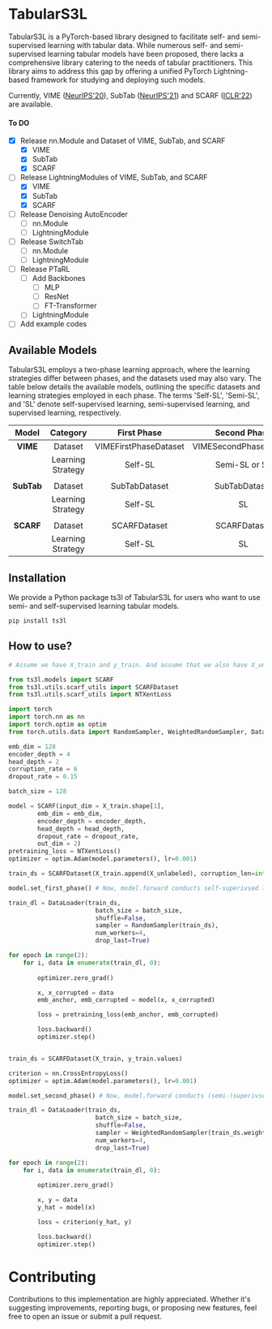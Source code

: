 # TabularS3L
TabularS3L is a PyTorch-based library designed to facilitate self- and semi-supervised learning with tabular data. While numerous self- and semi-supervised learning tabular models have been proposed, there lacks a comprehensive library catering to the needs of tabular practitioners. This library aims to address this gap by offering a unified PyTorch Lightning-based framework for studying and deploying such models.

Currently, VIME ([NeurIPS'20](https://proceedings.neurips.cc/paper/2020/hash/7d97667a3e056acab9aaf653807b4a03-Abstract.html)), SubTab ([NeurIPS'21](https://proceedings.neurips.cc/paper/2021/hash/9c8661befae6dbcd08304dbf4dcaf0db-Abstract.html)) and SCARF ([ICLR'22](https://iclr.cc/virtual/2022/spotlight/6297)) are available.

#### To DO

- [x] Release nn.Module and Dataset of VIME, SubTab, and SCARF
  - [x] VIME
  - [x] SubTab
  - [x] SCARF
- [ ] Release LightningModules of VIME, SubTab, and SCARF
  - [x] VIME
  - [x] SubTab
  - [x] SCARF
- [ ] Release Denoising AutoEncoder
  - [ ] nn.Module
  - [ ] LightningModule
- [ ] Release SwitchTab
  - [ ] nn.Module
  - [ ] LightningModule
- [ ] Release PTaRL
  - [ ] Add Backbones
    - [ ] MLP
    - [ ] ResNet
    - [ ] FT-Transformer
  - [ ] LightningModule
- [ ] Add example codes

## Available Models

TabularS3L employs a two-phase learning approach, where the learning strategies differ between phases, and the datasets used may also vary. The table below details the available models, outlining the specific datasets and learning strategies employed in each phase. The terms 'Self-SL', 'Semi-SL', and 'SL' denote self-supervised learning, semi-supervised learning, and supervised learning, respectively.

| Model | Category | First Phase | Second Phase |
|:---:|:---:|:---:|:---:|
| **VIME** | Dataset | VIMEFirstPhaseDataset | VIMESecondPhaseDataset |
| | Learning Strategy | Self-SL | Semi-SL or SL |
| | | | |
| **SubTab** | Dataset | SubTabDataset | SubTabDataset |
| | Learning Strategy | Self-SL | SL |
| | | | |
| **SCARF** | Dataset | SCARFDataset | SCARFDataset |
| | Learning Strategy | Self-SL | SL |

## Installation
We provide a Python package ts3l of TabularS3L for users who want to use semi- and self-supervised learning tabular models.

```sh
pip install ts3l
```

## How to use?

```python
# Assume we have X_train and y_train. And assume that we also have X_unlabeled for self-supervised learning

from ts3l.models import SCARF
from ts3l.utils.scarf_utils import SCARFDataset
from ts3l.utils.scarf_utils import NTXentLoss

import torch
import torch.nn as nn
import torch.optim as optim
from torch.utils.data import RandomSampler, WeightedRandomSampler, Dataset, DataLoader

emb_dim = 128
encoder_depth = 4
head_depth = 2
corruption_rate = 6
dropout_rate = 0.15

batch_size = 128

model = SCARF(input_dim = X_train.shape[1],
        emb_dim = emb_dim,
        encoder_depth = encoder_depth,
        head_depth = head_depth,
        dropout_rate = dropout_rate,
        out_dim = 2)
pretraining_loss = NTXentLoss()
optimizer = optim.Adam(model.parameters(), lr=0.001)

train_ds = SCARFDataset(X_train.append(X_unlabeled), corruption_len=int(corruption_rate * X_train.shape[1]))

model.set_first_phase() # Now, model.forward conducts self-superivsed learning.

train_dl = DataLoader(train_ds, 
                        batch_size = batch_size, 
                        shuffle=False, 
                        sampler = RandomSampler(train_ds),
                        num_workers=4,
                        drop_last=True)

for epoch in range(2): 
    for i, data in enumerate(train_dl, 0):
        
        optimizer.zero_grad()

        x, x_corrupted = data
        emb_anchor, emb_corrupted = model(x, x_corrupted)

        loss = pretraining_loss(emb_anchor, emb_corrupted)

        loss.backward()
        optimizer.step()


train_ds = SCARFDataset(X_train, y_train.values)

criterion = nn.CrossEntropyLoss()
optimizer = optim.Adam(model.parameters(), lr=0.001)

model.set_second_phase() # Now, model.forward conducts (semi-)superivsed learning.

train_dl = DataLoader(train_ds, 
                        batch_size = batch_size, 
                        shuffle=False, 
                        sampler = WeightedRandomSampler(train_ds.weights, num_samples = len(train_ds)),
                        num_workers=4,
                        drop_last=True)

for epoch in range(2): 
    for i, data in enumerate(train_dl, 0):
        
        optimizer.zero_grad()

        x, y = data
        y_hat = model(x)

        loss = criterion(y_hat, y)

        loss.backward()
        optimizer.step()

```

# Contributing

Contributions to this implementation are highly appreciated. Whether it's suggesting improvements, reporting bugs, or proposing new features, feel free to open an issue or submit a pull request.
